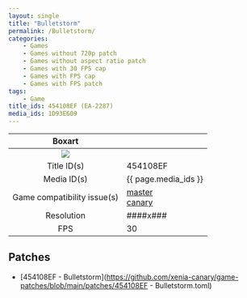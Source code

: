 ```yaml
---
layout: single
title: "Bulletstorm"
permalink: /Bulletstorm/
categories:
    - Games
    - Games without 720p patch
    - Games without aspect ratio patch
    - Games with 30 FPS cap
    - Games with FPS cap
    - Games with FPS patch
tags:
    - Game
title_ids: 454108EF (EA-2287)
media_ids: 1D93E609
---
```


| Boxart                      |                                                                            |
| :----:                      | :-                                                                         |
| ![](https://download-ssl.xbox.com/content/images/66acd000-77fe-1000-9115-d802454108ef/1033/boxartlg.jpg) |
| Title ID(s)                 | 454108EF                                                                   |
| Media ID(s)                 | {{ page.media_ids }}                                                        |
| Game compatibility issue(s) | [master](https://github.com/xenia-project/game-compatibility/issues/)<br>[canary](https://github.com/xenia-canary/game-compatibility/issues/) |
| Resolution                  | ####x###                                                                   |
| FPS                         | 30                                                                         |

## Patches
* [454108EF - Bulletstorm](https://github.com/xenia-canary/game-patches/blob/main/patches/454108EF - Bulletstorm.toml)

<!--This page was generated by a script. You can remove this comment once the page is verified to be free of mistakes.-->
